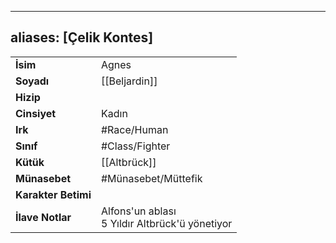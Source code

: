 ---
  aliases: [Çelik Kontes]
  ---
  |  |  |
  |---|---|
  | **İsim** | Agnes|
  | **Soyadı** | [[Beljardin]]|
  | **Hizip** | |
  | **Cinsiyet** | Kadın|
  | **Irk** | #Race/Human|
  | **Sınıf** | #Class/Fighter|
  | **Kütük** | [[Altbrück]]|
  | **Münasebet** | #Münasebet/Müttefik|
  | **Karakter Betimi** | |
  | **İlave Notlar** | Alfons'un ablası<br>5 Yıldır Altbrück'ü yönetiyor|
  